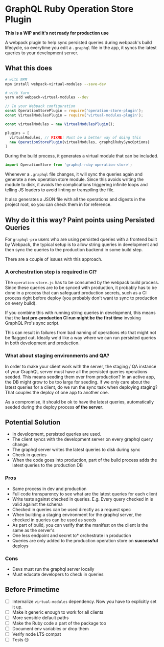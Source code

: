 # GraphQL Ruby Operation Store Plugin

**This is a WIP and it's not ready for production use**

A webpack plugin to help sync persisted queries during webpack's build lifecycle, so everytime you edit a `.graphql` file in the app, it syncs the latest queries to your development server.

## What this does

```sh
# with NPM
npm install webpack-virtual-modules --save-dev

# with Yarn
yarn add webpack-virtual-modules --dev
```

```javascript
// In your Webpack configuration
const OperationStorePlugin = require('operation-store-plugin');
const VirtualModulesPlugin = require('virtual-modules-plugin');

const virtualModules = new VirtualModulesPlugin();

plugins = [
  virtualModules, // FIXME: Must be a better way of doing this
  new OperationStorePlugin(virtualModules, graphqlRubySyncOptions)
]
```

During the build process, it generates a virtual module that can be included.

```javascript
import OperationStore from 'graphql-ruby-operation-store';
```

Whenever a `.graphql` file changes, it will sync the queries again and generate a new operation store module. Since this avoids writing the module to disk, it avoids the complications triggering infinite loops and telling JS loaders to avoid linting or transpiling the file.

It also generates a JSON file with all the operations and digests in the project root, so you can check them in for reference.

## Why do it this way? Paint points using Persisted Queries
For `graphql-pro` users who are using persisted queries with a frontend built by Webpack, the typical setup is to allow string queries in development and then sync the queries to the production backend in some build step.

There are a couple of issues with this approach.

### A orchestration step is required in CI?
The `operation-store.js` has to be consumed by the webpack build process. Since these queries are to be synced with production, it probably has to be done in a process that can safeguard production secrets, such as a CI process right before deploy (you probably don't want to sync to production on every build).

If you combine this with running string queries in development, this means that the **last pre-production CI run might be the first time** invoking GraphQL Pro's sync script.

This can result in failures from bad naming of operations etc that might not be flagged out. Ideally we'd like a way where we can run persisted queries in both development and production.

### What about staging environments and QA?
In order to make your client work with the server, the staging / QA instance of your GraphQL server must have all the persisted queries operations seeded. This means seeding them over from production? In an active app, the DB might grow to be too large for seeding. If we only care about the latest queries for a client, do we run the sync task when deploying staging?That couples the deploy of one app to another one.

As a compromise, it should be ok to have the latest queries, automatically seeded during the deploy process **of the server**.

## Potential Solution
- In development, persisted queries are used.
- The client syncs with the development server on every graphql query change.
- The graphql server writes the latest queries to disk during sync
- Check in queries
- When the code goes into production, part of the build process adds the latest queries to the production DB

### Pros
- Same process in dev and production
- Full code transparency to see what are the latest queries for each client
- Write tests against checked in queries. E.g. Every query checked in is valid against the schema
- Checked in queries can be used directly as a request spec
- When building a staging environment for the graphql server, the checked in queries can be used as seeds
- As part of build, you can verify that the manifest on the client is the same as the server's
- One less endpoint and secret to* orchestrate in production
- Queries are only added to the production operation store on **successful** deploys

### Cons
- Devs must run the graphql server locally
- Must educate developers to check in queries


## Before Primetime
- [ ] Internalize `virtual-modules` dependency. Now you have to explicitly set it up.
- [ ] Make it generic enough to work for all clients
- [ ] More sensible default paths
- [ ] Make the Ruby code a part of the package too
- [ ] Document env variables or drop them
- [ ] Verify node LTS compat
- [ ] Tests :smirk:
